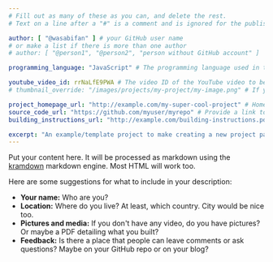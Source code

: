 ```yaml
---
# Fill out as many of these as you can, and delete the rest.
# Text on a line after a "#" is a comment and is ignored for the published page.

author: [ "@wasabifan" ] # your GitHub user name
# or make a list if there is more than one author
# author: [ "@person1", "@person2", "person without GitHub account" ]

programming_language: "JavaScript" # The programming language used in this project

youtube_video_id: rrNaLfE9PWA # The video ID of the YouTube video to be displayed with this post
# thumbnail_override: "/images/projects/my-project/my-image.png" # If you don't have a YouTube video (or the video thumbnail isn't good) you can uncomment this line to set your own image for the project. 

project_homepage_url: "http://example.com/my-super-cool-project" # Homepage for this project
source_code_url: "https://github.com/myuser/myrepo" # Provide a link to your code
building_instructions_url: "http://example.com/building-instructions.pdf" # how to build the model out of LEGO (*not* how to build the source code)

excerpt: "An example/template project to make creating a new project page easier." # A short summary of your project. This can be a sentence or a paragraph, but it's recommended to keep it under 3 sentences.
---
```


Put your content here. It will be processed as markdown using the 
[kramdown](https://kramdown.gettalong.org/syntax.html) markdown engine.
Most HTML will work too.

Here are some suggestions for what to include in your description:

- **Your name:** Who are you?
- **Location:** Where do you live? At least, which country. City would be nice too.
- **Pictures and media:** If you don't have any video, do you have pictures? Or maybe a PDF detailing what you built?
- **Feedback:** Is there a place that people can leave comments or ask questions? Maybe on your GitHub repo or on your blog?
